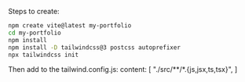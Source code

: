 Steps to create:

```bash
npm create vite@latest my-portfolio
cd my-portfolio
npm install
npm install -D tailwindcss@3 postcss autoprefixer
npx tailwindcss init
```

Then add to the tailwind.config.js:
content: [
  "./src/**/*.{js,jsx,ts,tsx}",
]
